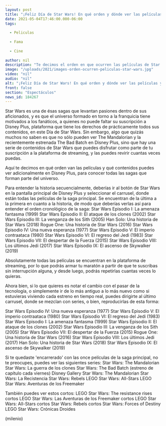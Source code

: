```yaml
---
layout: post
title: "¡Feliz Día de Star Wars! En qué orden y dónde ver las películas y series de la franquicia"
date: 2021-05-04T17:46:00.000-06:00
tags:
  
  - Peliculas
  
  - Fama
  
  - Cine
  
author: nil
description: "Te decimos el orden en que ocurren las películas de Star Wars y también en el que salieron; también cómo verlas en la plataforma de streaming Disney Plus. "
image: "/uploads/2021/images-orden-ocurren-peliculas-star-wars.jpg"
video: "nil"
audio: "nil"
alt: "¡Feliz Día de Star Wars! En qué orden y dónde ver las películas y series de la franquicia"
front: false
section: "Espectáculos"
news_id: 184267
---
```


Star Wars es una de ésas sagas que levantan pasiones dentro de sus aficionados, y es que el universo formado en torno a la franquicia tiene motivados a los fanáticos, a quienes no puede faltar su suscripción a Disney Plus, plataforma que tiene los derechos de prácticamente todos sus contenidos, en este Día de Star Wars. Sin embargo, algo que quizás muchos no saben es que no sólo pueden ver The Mandalorian y la recientemente estrenada The Bad Batch en Disney Plus, sino que hay una serie de contenidos de Star Wars que puedes disfrutar como parte de tu suscripción a la plataforma de streaming, y las puedes revirir cuantas veces puedas. 

Aquí te decimos en qué orden van las películas y qué contenidos puedes ver adicionalmente en Disney Plus, para conocer todas las sagas que forman parte del universo. 

Para entender la historia secuencialmente, deberías ir al botón de Star Wars en la pantalla principal de Disney Plus y seleccionar el carrusel, donde están todas las películas de la saga principal. Se encuentran de la última a la primera en cuanto a la historia, de modo que deberías verlas así para entender el orden cronológico de la saga: 
Star Wars Episodio I: La amenaza fantasma (1999) Star Wars Episodio II: El ataque de los clones (2002) Star Wars Episodio III: La venganza de los Sith (2005) Han Solo: Una historia de Star Wars (2018) Rogue One: Una historia de Star Wars (2016) Star Wars Episodio IV: Una nueva esperanza (1977) Star Wars Episodio V: El imperio contraataca (1980) Star Wars Episodio VI: El regreso del Jedi (1983) Star Wars Episodio VII: El despertar de la Fuerza (2015) Star Wars Episodio VIII: Los últimos Jedi (2017) Star Wars Episodio IX: El ascenso de Skywalker (2019) 

Absolutamente todas las películas se encuentran en la plataforma de streaming, por lo que podrás armar tu maratón a partir de que te suscribas sin interrupción alguna, y desde luego, podrás repetirlas cuantas veces lo quieras. 

Ahora bien, si lo que quieres es notar el cambio con el pasar de la tecnología, o simplemente ir de lo más antiguo a lo más nuevo como si estuvieras viviendo cada estreno en tiempo real, puedes dirigirte al último carrusel, donde se mezclan con series, o bien, reproducirlas de esta forma: 

Star Wars Episodio IV: Una nueva esperanza (1977) Star Wars Episodio V: El imperio contraataca (1980) Star Wars Episodio VI: El regreso del Jedi (1983) Star Wars Episodio I: La amenaza fantasma (1999) Star Wars Episodio II: El ataque de los clones (2002) Star Wars Episodio III: La venganza de los Sith (2005) Star Wars Episodio VII: El despertar de la Fuerza (2015) Rogue One: Una historia de Star Wars (2016) Star Wars Episodio VIII: Los últimos Jedi (2017) Han Solo: Una historia de Star Wars (2018) Star Wars Episodio IX: El ascenso de Skywalker (2019) 

Si te quedaste 'encarrerado' con las once películas de la saga principal, no te preocupes, puedes ver las siguientes series: Star Wars: The Mandalorian Star Wars: La guerra de los clones Star Wars: The Bad Batch (estreno de capítulo cada viernes) Disney Gallery Star Wars: The Mandalorian Star Wars: La Recistencia Star Wars: Rebels LEGO Star Wars: All-Stars LEGO Star Wars: Aventuras de los Freemaker 

También puedes ver estos cortos: LEGO Star Wars: The resistance rises cortos LEGO Star Wars: Las Aventuras de los Freemaker cortos LEGO Star Wars: All-Stars cortos Star Wars: Rebels cortos Star Wars: Forces of Destiny LEGO Star Wars: Crónicas Droides 

(milenio)